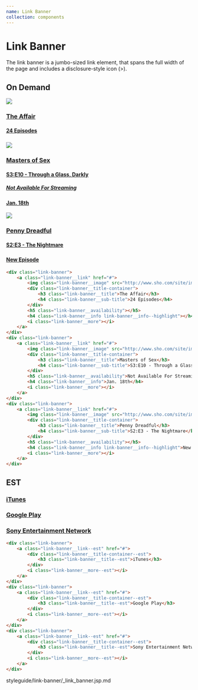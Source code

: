 ```yaml
---
name: Link Banner
collection: components
---
```


# Link Banner

The link banner is a jumbo-sized link element, that spans the full width of the page and includes a disclosure-style icon (>).

## On Demand

<!-- link-banner gets wrapped with p tags without this section tag because of markdown? -->
<section>
	<div class="link-banner">
		<a class="link-banner__link" href="#">
			<img class="link-banner__image" src="http://www.sho.com/site/image-bin/images/1031103_0_0/1031103_0_0_97_100x150.jpg">
			<div class="link-banner__title-container">
				<h3 class="link-banner__title">The Affair</h3>
				<h4 class="link-banner__sub-title">24 Episodes</h4>
			</div>
			<h5 class="link-banner__availability"></h5>
			<h4 class="link-banner__info link-banner__info--highlight"></h4>
			<i class="link-banner__more"></i>
		</a>
	</div>
	<div class="link-banner">
		<a class="link-banner__link" href="#">
			<img class="link-banner__image" src="http://www.sho.com/site/image-bin/images/1002762_0_0/1002762_0_0_97_100x150.jpg">
			<div class="link-banner__title-container">
				<h3 class="link-banner__title">Masters of Sex</h3>
				<h4 class="link-banner__sub-title">S3:E10 - Through a Glass, Darkly</h4>
			</div>
			<h5 class="link-banner__availability">Not Available For Streaming</h5>
			<h4 class="link-banner__info">Jan. 18th</h4>
			<i class="link-banner__more"></i>
		</a>
	</div>
	<div class="link-banner">
		<a class="link-banner__link" href="#">
			<img class="link-banner__image" src="http://www.sho.com/site/image-bin/images/1003223_0_0/1003223_0_0_97_100x150.jpg">
			<div class="link-banner__title-container">
				<h3 class="link-banner__title">Penny Dreadful</h3>
				<h4 class="link-banner__sub-title">S2:E3 - The Nightmare</h4>
			</div>
			<h5 class="link-banner__availability"></h5>
			<h4 class="link-banner__info link-banner__info--highlight">New Episode</h4>
			<i class="link-banner__more"></i>
		</a>
	</div>
</section>

```html
<div class="link-banner">
	<a class="link-banner__link" href="#">
		<img class="link-banner__image" src="http://www.sho.com/site/image-bin/images/1031103_0_0/1031103_0_0_97_100x150.jpg">
		<div class="link-banner__title-container">
			<h3 class="link-banner__title">The Affair</h3>
			<h4 class="link-banner__sub-title">24 Episodes</h4>
		</div>
		<h5 class="link-banner__availability"></h5>
		<h4 class="link-banner__info link-banner__info--highlight"></h4>
		<i class="link-banner__more"></i>
	</a>
</div>
<div class="link-banner">
	<a class="link-banner__link" href="#">
		<img class="link-banner__image" src="http://www.sho.com/site/image-bin/images/1002762_0_0/1002762_0_0_97_100x150.jpg">
		<div class="link-banner__title-container">
			<h3 class="link-banner__title">Masters of Sex</h3>
			<h4 class="link-banner__sub-title">S3:E10 - Through a Glass, Darkly</h4>
		</div>
		<h5 class="link-banner__availability">Not Available For Streaming</h5>
		<h4 class="link-banner__info">Jan. 18th</h4>
		<i class="link-banner__more"></i>
	</a>
</div>
<div class="link-banner">
	<a class="link-banner__link" href="#">
		<img class="link-banner__image" src="http://www.sho.com/site/image-bin/images/1003223_0_0/1003223_0_0_97_100x150.jpg">
		<div class="link-banner__title-container">
			<h3 class="link-banner__title">Penny Dreadful</h3>
			<h4 class="link-banner__sub-title">S2:E3 - The Nightmare</h4>
		</div>
		<h5 class="link-banner__availability"></h5>
		<h4 class="link-banner__info link-banner__info--highlight">New Episode</h4>
		<i class="link-banner__more"></i>
	</a>
</div>
```

## EST

<section>
	<div class="link-banner">
		<a class="link-banner__link--est" href="#">
			<div class="link-banner__title-container--est">
				<h3 class="link-banner__title--est">iTunes</h3>
			</div>
			<i class="link-banner__more--est"></i>
		</a>
	</div>
	<div class="link-banner">
		<a class="link-banner__link--est" href="#">
			<div class="link-banner__title-container--est">
				<h3 class="link-banner__title--est">Google Play</h3>
			</div>
			<i class="link-banner__more--est"></i>
		</a>
	</div>
	<div class="link-banner">
		<a class="link-banner__link--est" href="#">
			<div class="link-banner__title-container--est">
				<h3 class="link-banner__title--est">Sony Entertainment Network</h3>
			</div>
			<i class="link-banner__more--est"></i>
		</a>
	</div>
</section>

```html
<div class="link-banner">
	<a class="link-banner__link--est" href="#">
		<div class="link-banner__title-container--est">
			<h3 class="link-banner__title--est">iTunes</h3>
		</div>
		<i class="link-banner__more--est"></i>
	</a>
</div>
<div class="link-banner">
	<a class="link-banner__link--est" href="#">
		<div class="link-banner__title-container--est">
			<h3 class="link-banner__title--est">Google Play</h3>
		</div>
		<i class="link-banner__more--est"></i>
	</a>
</div>
<div class="link-banner">
	<a class="link-banner__link--est" href="#">
		<div class="link-banner__title-container--est">
			<h3 class="link-banner__title--est">Sony Entertainment Network</h3>
		</div>
		<i class="link-banner__more--est"></i>
	</a>
</div>
```

<jsp-partials>styleguide/link-banner/_link_banner.jsp.md</jsp-partials>